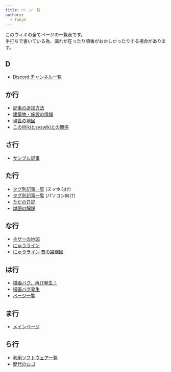 ```yaml
---
title: ページ一覧
authors:
  - Takym
---
```

このウィキの全てページの一覧表です。<br />
手打ちで書いている為、漏れが在ったり順番がおかしかったりする場合があります。

## D
* [Discord チャンネル一覧](discord.md)

## か行
* [記事の追加方法](articles/2019/08/15/how-to-add-new-post.html)
* [建築物・施設の情報](shisetsu/index.md)
* [現世の地図](maps/index.md)
* [このWikiとsyswikiとの関係](articles/2019/09/17/what-syswiki.html)

## さ行
* [サンプル記事](articles/2019/08/15/sample.html)

## た行
* [タグ別記事一覧](articles/taglist.md) (スマホ向け)
* [タグ別記事一覧](articles/tags.md) (パソコン向け)
* [ただの日記](articles/2019/09/17/diary.html)
* [単語の解説](words.md)

## な行
* [ネザーの地図](maps/nether.md)
* [にゅうライン](nyuwline/index.md)
* [にゅうライン 昔の路線図](nyuwline/old-routes.md)

## は行
* [描画バグ、再び発生！](articles/2019/09/18/bug-again.html)
* [描画バグ発生](articles/2019/09/18/bug.html)
* [ページ一覧](pagelist.md)

## ま行
* [メインページ](README.md)

## ら行
* [利用ソフトウェア一覧](using_softwares.md)
* [歴代のロゴ](logos/index.md)
